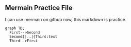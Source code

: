## Mermain Practice File

I can use mermain on github now, this markdown is practice.

```mermaid
graph TD;
  First-->Second
  Second}|..|{Third:text
  Third-->First
```
